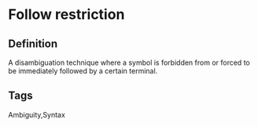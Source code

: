 # Follow restriction

## Definition
A disambiguation technique where a symbol is forbidden from or forced to be immediately followed by a certain terminal.

## Tags
Ambiguity,Syntax


